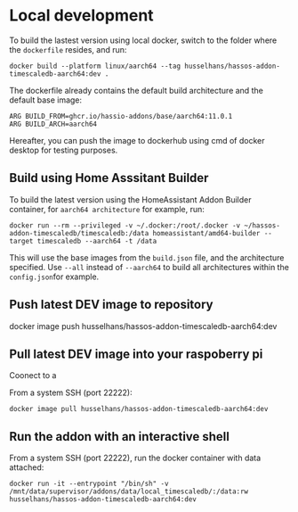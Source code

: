 # Local development

To build the lastest version using local docker, switch to the folder where the `dockerfile` resides, and run:

```
docker build --platform linux/aarch64 --tag husselhans/hassos-addon-timescaledb-aarch64:dev .
```
The dockerfile already contains the default build architecture and the default base image:

```
ARG BUILD_FROM=ghcr.io/hassio-addons/base/aarch64:11.0.1
ARG BUILD_ARCH=aarch64
```

Hereafter, you can push the image to dockerhub using cmd of docker desktop for testing purposes.


## Build using Home Asssitant Builder

To build the latest version using the HomeAssistant Addon Builder container, for `aarch64 architecture` for example, run:

```
docker run --rm --privileged -v ~/.docker:/root/.docker -v ~/hassos-addon-timescaledb/timescaledb:/data homeassistant/amd64-builder --target timescaledb --aarch64 -t /data
```

This will use the base images from the `build.json` file, and the architecture specified. Use `--all` instead of `--aarch64`  to build all architectures within the `config.json`for example.

## Push latest DEV image to repository

docker image push husselhans/hassos-addon-timescaledb-aarch64:dev

## Pull latest DEV image into your raspoberry pi


Coonect to a 

From a system SSH (port 22222):

```
docker image pull husselhans/hassos-addon-timescaledb-aarch64:dev
```

## Run the addon with an interactive shell

From a system SSH (port 22222), run the docker container with data attached:

```
docker run -it --entrypoint "/bin/sh" -v /mnt/data/supervisor/addons/data/local_timescaledb/:/data:rw  husselhans/hassos-addon-timescaledb-aarch64:dev
```
